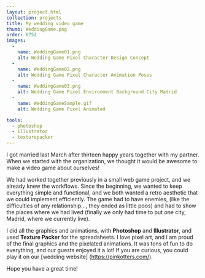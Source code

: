 ```yaml
---
layout: project.html
collection: projects
title: My wedding video game
thumb: WeddingGame.png
order: 0752
images:
  -
    name: WeddingGame01.png
    alt: Wedding Game Pixel Character Design Concept
  -
    name: WeddingGame02.png
    alt: Wedding Game Pixel Character Animation Poses
  -
    name: WeddingGame03.png
    alt: Wedding Game Pixel Environment Background City Madrid
  -
    name: WeddingGameSample.gif
    alt: Wedding Game Pixel Animated

tools:
  - photoshop
  - illustrator
  - texturepacker
---
```


I got married last March after thirteen happy years together with my partner. When we started with the organization, we thought it would be awesome to make a video game about ourselves!

We had worked together previously in a small web game project, and we already knew the workflows. Since the beginning, we wanted to keep everything simple and functional, and we both wanted a retro aesthetic that we could implement efficiently. The game had to have enemies, (like the difficulties of any relationship..., they ended as little poos) and had to show the places where we had lived (finally we only had time to put one city, Madrid, where we currently live).

I did all the graphics and animations, with **Photoshop** and **Illustrator**, and used **Texture Packer** for the spreadsheets.  I love pixel art, and I am proud of the final graphics and the pixelated animations. It was tons of fun to do everything, and our guests enjoyed it a lot! If you are curious, you could play it on our [wedding website] (https://pinkotters.com/).

Hope you have a great time!
